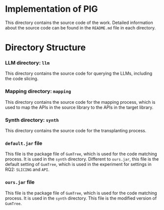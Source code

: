 # Implementation of PIG
This directory contains the source code of the work. Detailed information about the source code can be found in the `README.md` file in each directory.

# Directory Structure
### LLM directory: `llm`
This directory contains the source code for querying the LLMs, including the code slicing.

### Mapping directory: `mapping`
This directory contains the source code for the mapping process, which is used to map the APIs in the source library to the APIs in the target library.

### Synth directory: `synth`
This directory contains the source code for the transplanting process.

### `default.jar` file
This file is the package file of `GumTree`, which is used for the code matching process. It is used in the `synth` directory. Different to `ours.jar`, this file is the default setting of `GumTree`, which is used in the experiment for settings in RQ2: `SLICING` and `API`.

### `ours.jar` file
This file is the package file of `GumTree`, which is used for the code matching process. It is used in the `synth` directory. This file is the modified version of `GumTree`.
